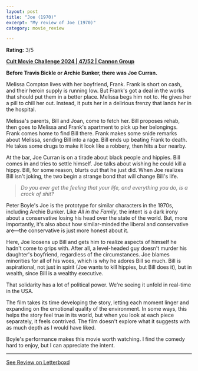 ```yaml
---
layout: post
title: "Joe (1970)"
excerpt: "My review of Joe (1970)"
category: movie_review

---
```


**Rating:** 3/5

<b><a href="https://boxd.it/rIGbC/detail" rel="nofollow">Cult Movie Challenge 2024 | 47/52 | Cannon Group</a></b>

<b>Before Travis Bickle or Archie Bunker, there was Joe Curran.</b>

Melissa Compton lives with her boyfriend, Frank. Frank is short on cash, and their heroin supply is running low. But Frank's got a deal in the works that should put them in a better place. Melissa begs him not to. He gives her a pill to chill her out. Instead, it puts her in a delirious frenzy that lands her in the hospital.

Melissa's parents, Bill and Joan, come to fetch her. Bill proposes rehab, then goes to Melissa and Frank's apartment to pick up her belongings. Frank comes home to find Bill there. Frank makes some snide remarks about Melissa, sending Bill into a rage. Bill ends up beating Frank to death. He takes some drugs to make it look like a robbery, then hits a bar nearby.

At the bar, Joe Curran is on a tirade about black people and hippies. Bill comes in and tries to settle himself. Joe talks about wishing he could kill a hippy. Bill, for some reason, blurts out that he just did. When Joe realizes Bill isn't joking, the two begin a strange bond that will change Bill's life.

<blockquote><i>Do you ever get the feeling that your life, and everything you do, is a crock of shit?</i></blockquote>Peter Boyle's Joe is the prototype for similar characters in the 1970s, including Archie Bunker. Like <i>All in the Family</i>, the intent is a dark irony about a conservative losing his head over the state of the world. But, more importantly, it's also about how similar-minded the liberal and conservative are—the conservative is just more honest about it.

Here, Joe loosens up Bill and gets him to realize aspects of himself he hadn't come to grips with. After all, a level-headed guy doesn't murder his daughter's boyfriend, regardless of the circumstances. Joe blames minorities for all of his woes, which is why he adores Bill so much. Bill is aspirational, not just in spirit (Joe wants to kill hippies, but Bill does it), but in wealth, since Bill is a wealthy executive.

That solidarity has a lot of political power. We're seeing it unfold in real-time in the USA.

The film takes its time developing the story, letting each moment linger and expanding on the emotional quality of the environment. In some ways, this helps the story feel true in its world, but when you look at each piece separately, it feels contrived. The film doesn't explore what it suggests with as much depth as I would have liked.

Boyle's performance makes this movie worth watching. I find the comedy hard to enjoy, but I can appreciate the intent.

<hr>

[See Review on Letterboxd](https://boxd.it/8DNwpP)
